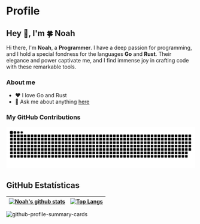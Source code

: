 # Profile

## Hey 👋, I'm 🍀 Noah

Hi there, I'm **Noah**, a **Programmer**.
I have a deep passion for programming, and I hold a special fondness for the languages **Go** and **Rust**. Their elegance and power captivate me, and I find immense joy in crafting code with these remarkable tools.

### About me

- ❤️ I love Go and Rust
- 💬 Ask me about anything [here](https://github.com/upupnoah/upupnoah/issues)

<!-- ### Contact me -->

### My GitHub Contributions

![github-contribution-grid-snake](https://raw.githubusercontent.com/upupnoah/upupnoah/output/github-snake.svg)

## **GitHub Estatísticas**

| [![Noah's github stats](https://github-readme-stats.vercel.app/api?username=upupnoah&show_icons=true&include_all_commits=true&theme=buefy&hide_border=true)](https://github.com/anuraghazra/github-readme-stats)  |[![Top Langs](https://github-readme-stats.vercel.app/api/top-langs/?username=upupnoah&layout=compact&theme=buefy&hide_border=true)](https://github.com/anuraghazra/github-readme-stats)|
| ------------- | ------------- |

![github-profile-summary-cards](https://github-profile-summary-cards.vercel.app/api/cards/profile-details?username=upupnoah&theme=buefy)